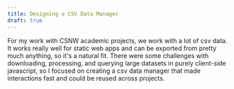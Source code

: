 ```yaml
---
title: Designing a CSV Data Manager
draft: true
---
```


For my work with CSNW academic projects, we work with a lot of csv data. It works really well for static web apps and can be exported from pretty much anything, so it's a natural fit. There were some challenges with downloading, processing, and querying large datasets in purely client-side javascript, so I focused on creating a csv data manager that made interactions fast and could be reused across projects.